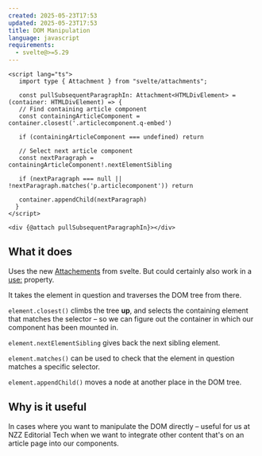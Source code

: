 ```yaml
---
created: 2025-05-23T17:53
updated: 2025-05-23T17:53
title: DOM Manipulation
language: javascript
requirements:
  - svelte@>=5.29
---
```

```svelte
<script lang="ts">  
   import type { Attachment } from "svelte/attachments";  
  
   const pullSubsequentParagraphIn: Attachment<HTMLDivElement> = (container: HTMLDivElement) => {  
   // Find containing article component  
   const containingArticleComponent = container.closest('.articlecomponent.q-embed')  
  
   if (containingArticleComponent === undefined) return  
  
   // Select next article component  
   const nextParagraph = containingArticleComponent!.nextElementSibling  
  
   if (nextParagraph === null || !nextParagraph.matches('p.articlecomponent')) return  
  
   container.appendChild(nextParagraph)  
  }  
</script>  
  
<div {@attach pullSubsequentParagraphIn}></div>

```

## What it does
Uses the new [Attachements](https://svelte.dev/docs/svelte/@attach) from svelte. But could certainly also work in a [use:](https://svelte.dev/docs/svelte/use) property.

It takes the element in question and traverses the DOM tree from there.

`element.closest()` climbs the tree **up**, and selects the containing element that matches the selector – so we can figure out the container in which our component has been mounted in.

`element.nextElementSibling` gives back the next sibling element.

`element.matches()` can be used to check that the element in question matches a specific selector.

`element.appendChild()` moves a node at another place in the DOM tree.

## Why is it useful
In cases where you want to manipulate the DOM directly – useful for us at NZZ Editorial Tech when we want to integrate other content that's on an article page into our components.
